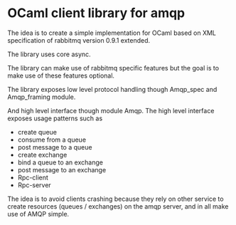 OCaml client library for amqp
=============================

The idea is to create a simple implementation for OCaml based
on XML specification of rabbitmq version 0.9.1 extended.

The library uses core async.

The library can make use of rabbitmq specific features
but the goal is to make use of these features optional.

The library exposes low level protocol handling though
Amqp_spec and Amqp_framing module.

And high level interface though module Amqp.
The high level interface exposes usage patterns such as
 * create queue
 * consume from a queue
 * post message to a queue
 * create exchange
 * bind a queue to an exchange
 * post message to an exchange
 * Rpc-client
 * Rpc-server

The idea is to avoid clients crashing because they rely on other service to create resources (queues / exchanges) on the amqp server, and in all make use of AMQP simple.
